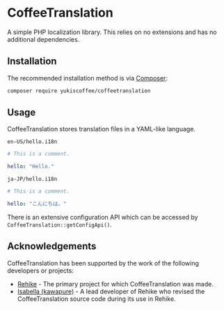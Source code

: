 # CoffeeTranslation

A simple PHP localization library. This relies on no extensions and has no additional dependencies.

## Installation

The recommended installation method is via [Composer](//getcomposer.org):

```sh
composer require yukiscoffee/coffeetranslation
```

## Usage

CoffeeTranslation stores translation files in a YAML-like language.

`en-US/hello.i18n`

```yaml
# This is a comment.

hello: "Hello."
```

`ja-JP/hello.i18n`

```yaml
# This is a comment.

hello: "こんにちは。"
```

There is an extensive configuration API which can be accessed by `CoffeeTranslation::getConfigApi()`.

## Acknowledgements

CoffeeTranslation has been supported by the work of the following developers or projects:

- [Rehike](//github.com/Rehike/Rehike) - The primary project for which CoffeeTranslation was made.
- [Isabella (kawapure)](//github.com/kawapure) - A lead developer of Rehike who revised the CoffeeTranslation source code during its use in Rehike.